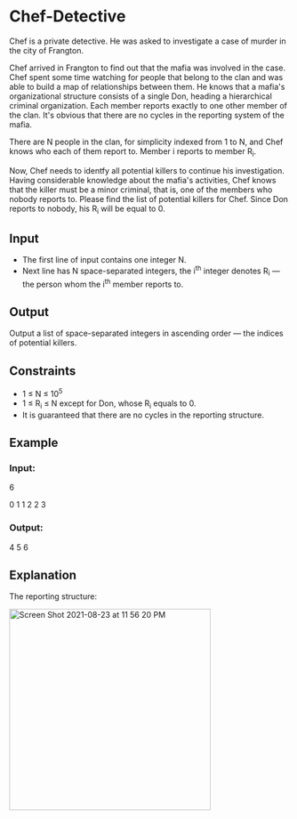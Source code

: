# Chef-Detective

Chef is a private detective. He was asked to investigate a case of murder in the city of Frangton.

Chef arrived in Frangton to find out that the mafia was involved in the case. 
Chef spent some time watching for people that belong to the clan and was able to build a map of relationships between them. 
He knows that a mafia's organizational structure consists of a single Don, heading a hierarchical criminal organization. 
Each member reports exactly to one other member of the clan. It's obvious that there are no cycles in the reporting system of the mafia.

There are N people in the clan, for simplicity indexed from 1 to N, and Chef knows who each of them report to. Member i reports to member R<sub>i</sub>.

Now, Chef needs to identfy all potential killers to continue his investigation. 
Having considerable knowledge about the mafia's activities, Chef knows that the killer must be a minor criminal, that is, one of the members who nobody reports to. 
Please find the list of potential killers for Chef. Since Don reports to nobody, his R<sub>i</sub> will be equal to 0.

## Input

- The first line of input contains one integer N.
- Next line has N space-separated integers, the i<sup>th</sup> integer denotes R<sub>i</sub> — the person whom the i<sup>th</sup> member reports to.

## Output

Output a list of space-separated integers in ascending order — the indices of potential killers.

## Constraints

- 1 ≤ N ≤ 10<sup>5</sup>
- 1 ≤ R<sub>i</sub> ≤ N except for Don, whose R<sub>i</sub> equals to 0.
- It is guaranteed that there are no cycles in the reporting structure.

## Example

### Input:

6

0 1 1 2 2 3

### Output:

4 5 6

## Explanation

The reporting structure:

<img width="362" alt="Screen Shot 2021-08-23 at 11 56 20 PM" src="https://user-images.githubusercontent.com/69542867/130564394-3e061096-1e37-44a5-b9d8-f76bf085f51a.png">
